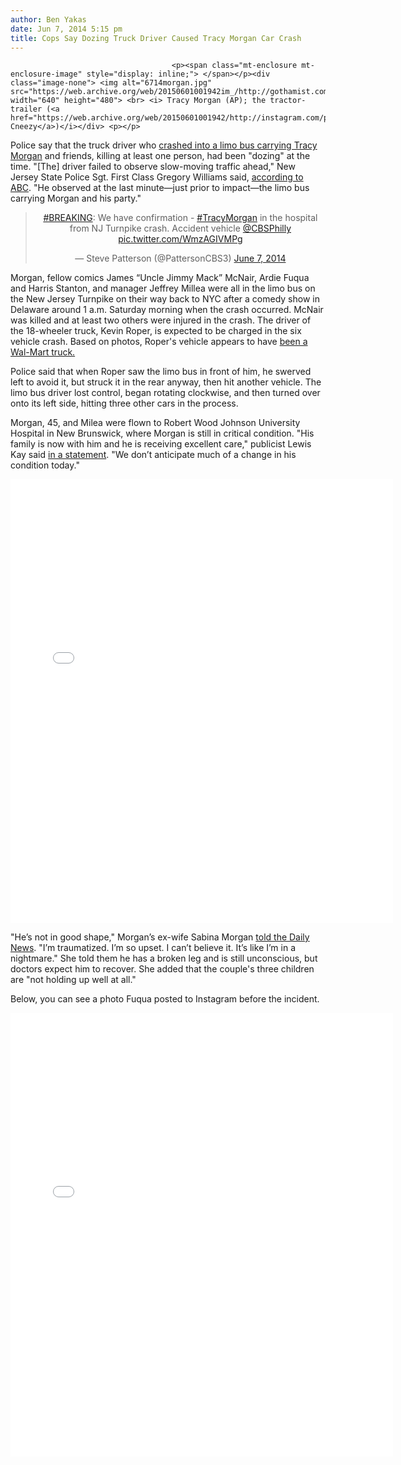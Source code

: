```yaml
---
author: Ben Yakas
date: Jun 7, 2014 5:15 pm
title: Cops Say Dozing Truck Driver Caused Tracy Morgan Car Crash
---
```


	
										<p><span class="mt-enclosure mt-enclosure-image" style="display: inline;"> </span></p><div class="image-none"> <img alt="6714morgan.jpg" src="https://web.archive.org/web/20150601001942im_/http://gothamist.com/attachments/byakas/6714morgan.jpg" width="640" height="480"> <br> <i> Tracy Morgan (AP); the tractor-trailer (<a href="https://web.archive.org/web/20150601001942/http://instagram.com/p/o72E4YBlxE/">via Cneezy</a>)</i></div> <p></p>

<p>Police say that the truck driver who <a href="https://web.archive.org/web/20150601001942/http://gothamist.com/2014/06/07/tracy_morgan_in_critical_condition.php">crashed into a limo bus carrying Tracy Morgan</a> and friends, killing at least one person, had been &quot;dozing&quot; at the time. &quot;[The] driver failed to observe slow-moving traffic ahead,&quot; New Jersey State Police Sgt. First Class Gregory Williams said, <a href="https://web.archive.org/web/20150601001942/http://abcnews.go.com/Entertainment/dozing-driver-caused-crash-injured-tracy-morgan/story?id=24039407#.U5NKpNs52cM.twitter">according to ABC</a>. &quot;He observed at the last minute&#x2014;just prior to impact&#x2014;the limo bus carrying Morgan and his party.&quot;</p>

<center><blockquote class="twitter-tweet" lang="en"><p><a href="https://web.archive.org/web/20150601001942/https://twitter.com/search?q=%23BREAKING&amp;src=hash">#BREAKING</a>: We have confirmation - <a href="https://web.archive.org/web/20150601001942/https://twitter.com/search?q=%23TracyMorgan&amp;src=hash">#TracyMorgan</a> in the hospital from NJ Turnpike crash. Accident vehicle <a href="https://web.archive.org/web/20150601001942/https://twitter.com/CBSPhilly">@CBSPhilly</a> <a href="https://web.archive.org/web/20150601001942/http://t.co/WmzAGIVMPg">pic.twitter.com/WmzAGIVMPg</a></p>&#x2014; Steve Patterson (@PattersonCBS3) <a href="https://web.archive.org/web/20150601001942/https://twitter.com/PattersonCBS3/statuses/475221046770270209">June 7, 2014</a></blockquote>
<script async src="//web.archive.org/web/20150601001942js_/http://platform.twitter.com/widgets.js" charset="utf-8"></script></center>

<p>Morgan, fellow comics James &#x201C;Uncle Jimmy Mack&#x201D; McNair, Ardie Fuqua and Harris Stanton, and manager Jeffrey Millea were all in the limo bus on the New Jersey Turnpike on their way back to NYC after a comedy show in Delaware around 1 a.m. Saturday morning when the crash occurred. McNair was killed and at least two others were injured in the crash. The driver of the 18-wheeler truck, Kevin Roper, is expected to be charged in the six vehicle crash. Based on photos, Roper&apos;s vehicle appears to have <a href="https://web.archive.org/web/20150601001942/http://www.nytimes.com/2014/06/08/nyregion/tracy-morgan.html?hpw&amp;rref=arts">been a Wal-Mart truck.</a></p>

<p>Police said that when Roper saw the limo bus in front of him, he swerved left to avoid it, but struck it in the rear anyway, then hit another vehicle. The limo bus driver lost control, began rotating clockwise, and then turned over onto its left side, hitting three other cars in the process.</p>

<p>Morgan, 45, and Milea were flown to Robert Wood Johnson University Hospital in New Brunswick, where Morgan is still in critical condition. &quot;His family is now with him and he is receiving excellent care,&quot; publicist Lewis Kay said <a href="https://web.archive.org/web/20150601001942/http://www.nj.com/middlesex/index.ssf/2014/06/tracy_morgans_family_at_his_side_after_comedian_is_critically_injured_in_crash.html">in a statement</a>. &quot;We don&#x2019;t anticipate much of a change in his condition today.&quot; </p>

<center><iframe src="//web.archive.org/web/20150601001942if_/http://instagram.com/p/o72E4YBlxE/embed/" width="612" height="710" frameborder="0" scrolling="no" allowtransparency="true"></iframe></center>

<p>&quot;He&#x2019;s not in good shape,&quot; Morgan&#x2019;s ex-wife Sabina Morgan <a href="https://web.archive.org/web/20150601001942/http://www.nydailynews.com/new-york/tracy-morgan-critically-injured-new-jersey-crash-article-1.1820672">told the Daily News</a>. &quot;I&#x2019;m traumatized. I&#x2019;m so upset. I can&#x2019;t believe it. It&#x2019;s like I&#x2019;m in a nightmare.&quot; She told them he has a broken leg and is still unconscious, but doctors expect him to recover. She added that the couple&apos;s three children are &quot;not holding up well at all.&quot;</p>

<p>Below, you can see a photo Fuqua posted to Instagram before the incident.</p>

<center><iframe src="//web.archive.org/web/20150601001942if_/http://instagram.com/p/o7eBOQSicG/embed/" width="612" height="710" frameborder="0" scrolling="no" allowtransparency="true"></iframe></center>					
										
									
				
